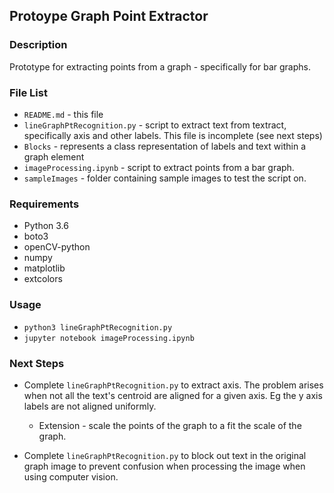 ## Protoype Graph Point Extractor 

### Description
Prototype for extracting points from a graph - specifically for bar graphs. 

### File List 
* `README.md` - this file
* `lineGraphPtRecognition.py` - script to extract text from textract, specifically axis and other labels. This file is incomplete (see next steps)
* `Blocks` - represents a class representation of labels and text within a graph element
* `imageProcessing.ipynb` - script to extract points from a bar graph. 
* `sampleImages` - folder containing sample images to test the script on.

### Requirements
* Python 3.6
* boto3
* openCV-python
* numpy
* matplotlib
* extcolors

### Usage
* `python3 lineGraphPtRecognition.py`
* `jupyter notebook imageProcessing.ipynb`

### Next Steps
* Complete `lineGraphPtRecognition.py` to extract axis. The problem arises when not all the text's centroid are aligned for a given axis. Eg the y axis labels are not aligned uniformly. 

    * Extension - scale the points of the graph to a fit the scale of the graph.

* Complete `lineGraphPtRecognition.py` to block out text in the original graph image to prevent confusion when processing the image when using computer vision. 

